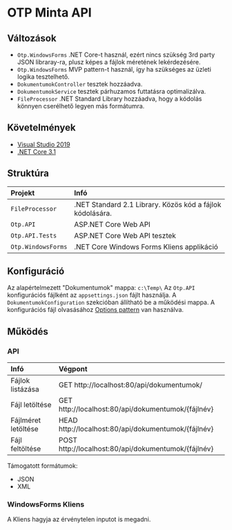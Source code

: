 # OTP Minta API

## Változások

- `Otp.WindowsForms` .NET Core-t használ, ezért nincs szükség 3rd party JSON libraray-ra, plusz képes a fájlok méretének lekérdezésére.
- `Otp.WindowsForms` MVP pattern-t használ, így ha szükséges az üzleti logika tesztelhető.
- `DokumentumokController` tesztek hozzáadva.
- `DokumentumokService` tesztek párhuzamos futtatásra optimalizálva.
- `FileProcessor` .NET Standard Library hozzáadva, hogy a kódolás könnyen cserélhető legyen más formátumra.

## Követelmények

- [Visual Studio 2019](https://visualstudio.microsoft.com/vs/)
- [.NET Core 3.1](https://dotnet.microsoft.com/download/dotnet/current)

## Struktúra

| Projekt | Infó |
| :--- | :--- |
| `FileProcessor` | .NET Standard 2.1 Library. Közös kód a fájlok kódolására.|
| `Otp.API` | ASP.NET Core Web API |
| `Otp.API.Tests` | ASP.NET Core Web API tesztek |
| `Otp.WindowsForms` | .NET Core Windows Forms Kliens applikáció |

## Konfiguráció

Az alapértelmezett "Dokumentumok" mappa: `c:\Temp\`
Az `Otp.API` konfigurációs fájlként az `appsettings.json` fájlt használja. A `DokumentumokConfiguration` szekcióban állítható be a működési mappa.
A konfigurációs fájl olvasásához [Options pattern](https://docs.microsoft.com/en-us/aspnet/core/fundamentals/configuration/options?view=aspnetcore-3.1) van használva.

## Működés

### API

| Infó | Végpont |
| :--- | :--- |
| Fájlok listázása | GET http://localhost:80/api/dokumentumok/ |
| Fájl letöltése | GET http://localhost:80/api/dokumentumok/{fájlnév} |
| Fájlméret letöltése | HEAD http://localhost:80/api/dokumentumok/{fájlnév} |
| Fájl feltöltése | POST http://localhost:80/api/dokumentumok/{fájlnév} |

Támogatott formátumok:
- JSON
- XML

### WindowsForms Kliens

A Kliens hagyja az érvénytelen inputot is megadni.